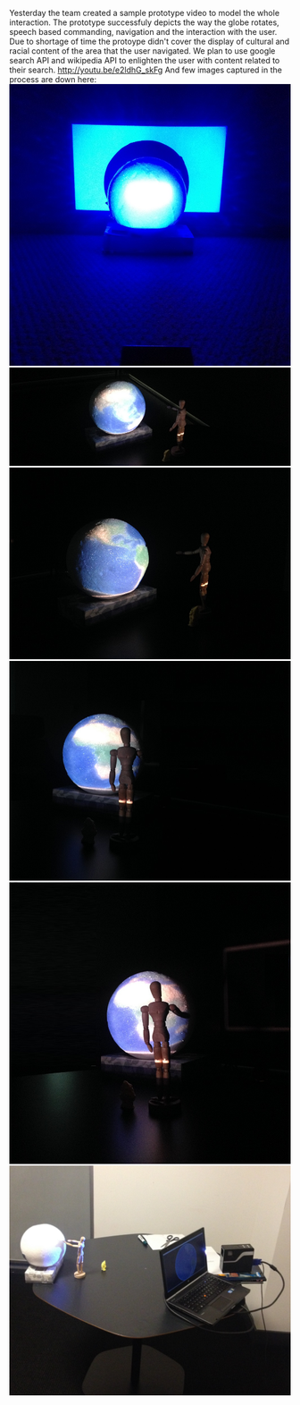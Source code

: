 Yesterday the team created a sample prototype video to model the whole interaction. The prototype successfuly depicts the way the globe rotates, speech based commanding, navigation and the interaction with the user. Due to shortage of time the protoype didn't cover the display of cultural and racial content of the area that the user navigated. We plan to use google search API and wikipedia API to enlighten the user with content related to their search.
http://youtu.be/e2ldhG_skFg
And few images captured in the process are down here:
![Prototype diagrams](../project_images/prototype1.JPG)
![Prototype diagrams](../project_images/prototype2.JPG)
![Prototype diagrams](../project_images/prototype3.JPG)
![Prototype diagrams](../project_images/prototype4.JPG)
![Prototype diagrams](../project_images/prototype5.JPG)
![Prototype diagrams](../project_images/prototype6.JPG)


